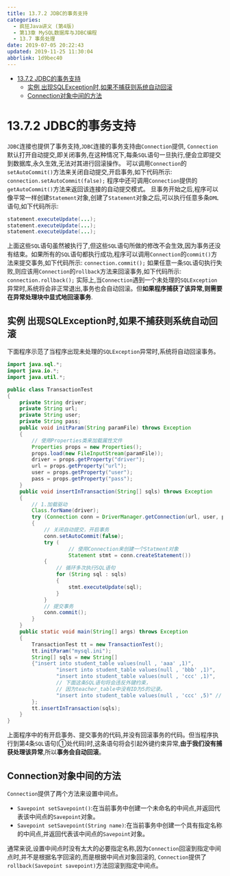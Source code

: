 ```yaml
---
title: 13.7.2 JDBC的事务支持
categories: 
  - 疯狂Java讲义 (第4版)
  - 第13章 MySQL数据库与JDBC编程
  - 13.7 事务处理
date: 2019-07-05 20:22:43
updated: 2019-11-25 11:30:04
abbrlink: 1d9bec40
---
```

<div id='my_toc'>

- [13.7.2 JDBC的事务支持](/JavaReadingNotes/1d9bec40/#13-7-2-JDBC的事务支持)
    - [实例 出现SQLException时,如果不捕获则系统自动回滚](/JavaReadingNotes/1d9bec40/#实例-出现SQLException时,如果不捕获则系统自动回滚)
    - [Connection对象中间的方法](/JavaReadingNotes/1d9bec40/#Connection对象中间的方法)

</div>
<!--more-->
<script>if (navigator.platform.toLowerCase() == 'win32'){document.getElementById('my_toc').style.display = 'none';}</script>

<!--end-->
# 13.7.2 JDBC的事务支持 #
`JDBC`连接也提供了事务支持,`JDBC`连接的事务支持由`Connection`提供, `Connection`默认打开自动提交,即关闭事务,在这种情况下,每条`SQL`语句一旦执行,便会立即提交到数据库,永久生效,无法对其进行回滚操作。
可以调用`Connection`的`setAutoCommit()`方法来关闭自动提交,开启事务,如下代码所示:
`connection.setAutoCommit(false);`
程序中还可调用`Connection`提供的`getAutoCommit()`方法来返回该连接的自动提交模式。
旦事务开始之后,程序可以像平常一样创建`Statement`对象,创建了`Statement`对象之后,可以执行任意多条`DML`语句,如下代码所示:
```java
statement.executeUpdate(...);
statement.executeUpdate(...);
statement.executeUpdate(...);
```
上面这些`SQL`语句虽然被执行了,但这些`SQL`语句所做的修改不会生效,因为事务还没有结束。如果所有的`SQL`语句都执行成功,程序可以调用`Connection`的`commit()`方法来提交事务,如下代码所示:
`connection.commit();`
如果任意一条`SQL`语句执行失败,则应该用`Connection`的`rollback`方法来回滚事务,如下代码所示:
`connection.rollback();`
实际上,当`Connection`遇到一个未处理的`SQLException`异常时,系统将会非正常退出,事务也会自动回滚。但**如果程序捕获了该异常,则需要在异常处理块中显式地回滚事务**.

## 实例 出现SQLException时,如果不捕获则系统自动回滚 ##
下面程序示范了当程序出现未处理的`SQLException`异常时,系统将自动回滚事务。
```java
import java.sql.*;
import java.io.*;
import java.util.*;

public class TransactionTest
{
    private String driver;
    private String url;
    private String user;
    private String pass;
    public void initParam(String paramFile) throws Exception
    {
        // 使用Properties类来加载属性文件
        Properties props = new Properties();
        props.load(new FileInputStream(paramFile));
        driver = props.getProperty("driver");
        url = props.getProperty("url");
        user = props.getProperty("user");
        pass = props.getProperty("pass");
    }
    public void insertInTransaction(String[] sqls) throws Exception
    {
        // 1.加载驱动
        Class.forName(driver);
        try (Connection conn = DriverManager.getConnection(url, user, pass))
        {
            // 关闭自动提交，开启事务
            conn.setAutoCommit(false);
            try (
                    // 使用Connection来创建一个Statment对象
                    Statement stmt = conn.createStatement())
            {
                // 循环多次执行SQL语句
                for (String sql : sqls)
                {
                    stmt.executeUpdate(sql);
                }
            }
            // 提交事务
            conn.commit();
        }
    }
    public static void main(String[] args) throws Exception
    {
        TransactionTest tt = new TransactionTest();
        tt.initParam("mysql.ini");
        String[] sqls = new String[]
        {"insert into student_table values(null , 'aaa' ,1)",
                "insert into student_table values(null , 'bbb' ,1)",
                "insert into student_table values(null , 'ccc' ,1)",
                // 下面这条SQL语句将会违反外键约束，
                // 因为teacher_table中没有ID为5的记录。
                "insert into student_table values(null , 'ccc' ,5)" // ①
        };
        tt.insertInTransaction(sqls);
    }
}
```
上面程序中的有开启事务、提交事务的代码,并没有回滚事务的代码。但当程序执行到第4条`SQL`语句(①处代码)时,这条语句将会引起外键约束异常,**由于我们没有捕获处理该异常**,所以**事务会自动回滚**。

## Connection对象中间的方法 ##
`Connection`提供了两个方法来设置中间点。
- `Savepoint setSavepoint()`:在当前事务中创建一个未命名的中间点,并返回代表该中间点的`Savepoint`对象。
- `Savepoint setSavepoint(String name)`:在当前事务中创建一个具有指定名称的中间点,并返回代表该中间点的`Savepoint`对象。

通常来说,设置中间点时没有太大的必要指定名称,因为`Connection`回滚到指定中间点时,并不是根据名字回滚的,而是根据中间点对象回滚的, `Connection`提供了`rollback(Savepoint savepoint)`方法回滚到指定中间点。

